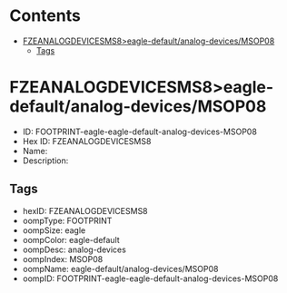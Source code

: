 



Contents
========

* [FZEANALOGDEVICESMS8>eagle-default/analog-devices/MSOP08](#fzeanalogdevicesms8eagle-defaultanalog-devicesmsop08)
	* [Tags](#tags)

# FZEANALOGDEVICESMS8>eagle-default/analog-devices/MSOP08

- ID: FOOTPRINT-eagle-eagle-default-analog-devices-MSOP08
- Hex ID: FZEANALOGDEVICESMS8
- Name: 
- Description: 

## Tags

- hexID: FZEANALOGDEVICESMS8
- oompType: FOOTPRINT
- oompSize: eagle
- oompColor: eagle-default
- oompDesc: analog-devices
- oompIndex: MSOP08
- oompName: eagle-default/analog-devices/MSOP08
- oompID: FOOTPRINT-eagle-eagle-default-analog-devices-MSOP08
